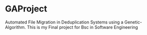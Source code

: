 # GAProject
Automated File Migration in Deduplication Systems using a Genetic-Algorithm.
This is my Final project for Bsc in Software Engineering 
